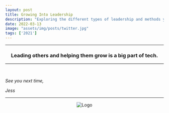 ```yaml
---
layout: post
title: Growing Into Leadership
description: "Exploring the different types of leadership and methods you can use within technology."
date: 2022-03-13
image: "assets/img/posts/twitter.jpg"
tags: ['2021']
---
```


----
<center>
<h3> Leading others and helping them grow is a big part of tech. </h3>
</center>

---

<br/>


_See you next time,_

_Jess_


---

<div style="text-align:center" markdown="1">
<img src="{{site.baseurl}}/assets/img/logo.png" alt="Logo">
</div>

